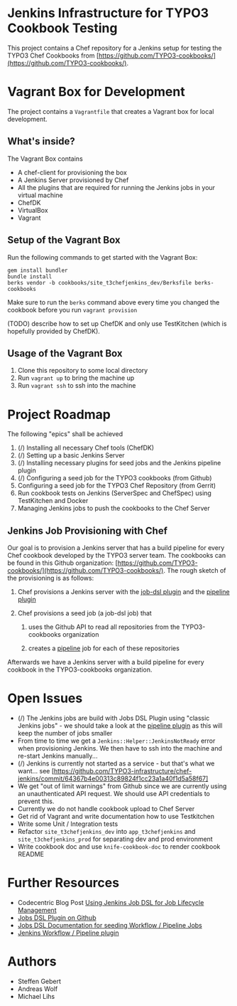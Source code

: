 Jenkins Infrastructure for TYPO3 Cookbook Testing
=================================================

This project contains a Chef repository for a Jenkins setup for testing the TYPO3 Chef Cookbooks from [https://github.com/TYPO3-cookbooks/](https://github.com/TYPO3-cookbooks/).



Vagrant Box for Development
===========================

The project contains a `Vagrantfile` that creates a Vagrant box for local development.



What's inside?
--------------

The Vagrant Box contains

* A chef-client for provisioning the box
* A Jenkins Server provisioned by Chef
* All the plugins that are required for running the Jenkins jobs in your virtual machine
* ChefDK
* VirtualBox
* Vagrant



Setup of the Vagrant Box
------------------------

Run the following commands to get started with the Vagrant Box:

    gem install bundler
    bundle install
    berks vendor -b cookbooks/site_t3chefjenkins_dev/Berksfile berks-cookbooks

Make sure to run the `berks` command above every time you changed the cookbook before you run `vagrant provision`

(TODO) describe how to set up ChefDK and only use TestKitchen (which is hopefully provided by ChefDK).



Usage of the Vagrant Box
------------------------

1. Clone this repository to some local directory
1. Run `vagrant up` to bring the machine up
1. Run `vagrant ssh` to ssh into the machine



Project Roadmap
===============

The following "epics" shall be achieved

1. (/) Installing all necessary Chef tools (ChefDK)
1. (/) Setting up a basic Jenkins Server
1. (/) Installing necessary plugins for seed jobs and the Jenkins pipeline plugin
1. (/) Configuring a seed job for the TYPO3 cookbooks (from Github)
1. Configuring a seed job for the TYPO3 Chef Repository (from Gerrit)
1. Run cookbook tests on Jenkins (ServerSpec and ChefSpec) using TestKitchen and Docker
1. Managing Jenkins jobs to push the cookbooks to the Chef Server



Jenkins Job Provisioning with Chef
----------------------------------

Our goal is to provision a Jenkins server that has a build pipeline for every Chef cookbook developed by the TYPO3 server team. The cookbooks can be found in this Github organization: [https://github.com/TYPO3-cookbooks/](https://github.com/TYPO3-cookbooks/). The rough sketch of the provisioning is as follows:

1. Chef provisions a Jenkins server with the [job-dsl plugin](https://wiki.jenkins-ci.org/display/JENKINS/Job+DSL+Plugin) and the [pipeline plugin](https://wiki.jenkins-ci.org/display/JENKINS/Pipeline+Plugin)

1. Chef provisions a seed job (a job-dsl job) that

    1. uses the Github API to read all repositories from the TYPO3-cookbooks organization

    1. creates a [pipeline](https://wiki.jenkins-ci.org/display/JENKINS/Pipeline+Plugin) job for each of these repositories

Afterwards we have a Jenkins server with a build pipeline for every cookbook in the TYPO3-cookbooks organization.



Open Issues
===========

* (/) The Jenkins jobs are build with Jobs DSL Plugin using "classic Jenkins jobs" - we should take a look at the [pipeline plugin](https://wiki.jenkins-ci.org/display/JENKINS/Pipeline+Plugin) as this will keep the number of jobs smaller
* From time to time we get a `Jenkins::Helper::JenkinsNotReady` error when provisioning Jenkins. We then have to ssh into the machine and re-start Jenkins manually...
* (/) Jenkins is currently not started as a service - but that's what we want... see [https://github.com/TYPO3-infrastructure/chef-jenkins/commit/64367b4e00313c89824f1cc23a1a40f1d5a58f67]
* We get "out of limit warnings" from Github since we are currently using an unauthenticated API request. We should use API credentials to prevent this.
* Currently we do not handle cookbook upload to Chef Server
* Get rid of Vagrant and write documentation how to use Testkitchen
* Write some Unit / Integration tests
* Refactor `site_t3chefjenkins_dev` into `app_t3chefjenkins` and `site_t3chefjenkins_prod` for separating dev and prod environment
* Write cookbook doc and use `knife-cookbook-doc` to render cookbook README



Further Resources
=================

* Codecentric Blog Post [Using Jenkins Job DSL for Job Lifecycle Management](https://blog.codecentric.de/en/2015/10/using-jenkins-job-dsl-for-job-lifecycle-management/)
* [Jobs DSL Plugin on Github](https://github.com/jenkinsci/job-dsl-plugin/wiki)
* [Jobs DSL Documentation for seeding Workflow / Pipeline Jobs](https://jenkinsci.github.io/job-dsl-plugin/#path/workflowJob)
* [Jenkins Workflow / Pipeline plugin](https://wiki.jenkins-ci.org/display/JENKINS/Pipeline+Plugin)



Authors
=======

* Steffen Gebert 
* Andreas Wolf
* Michael Lihs
